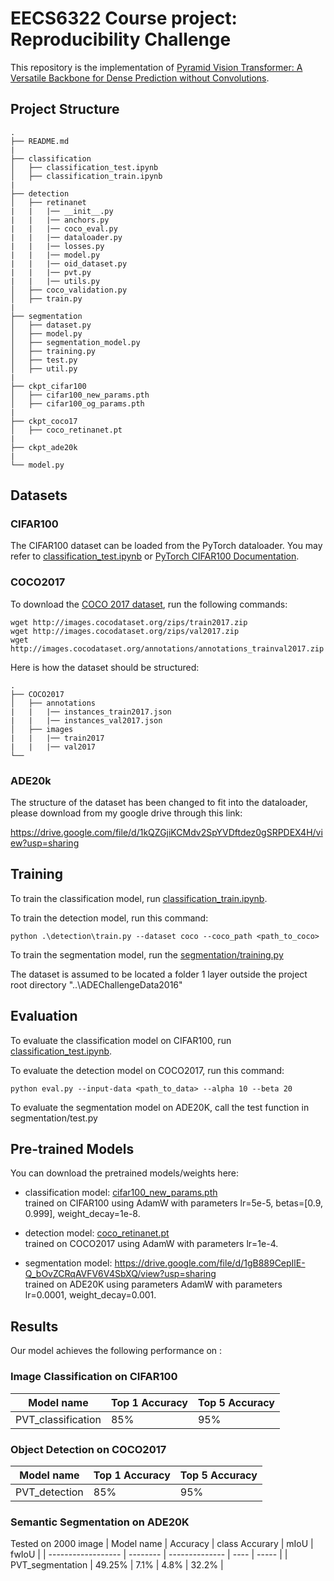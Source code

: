 # EECS6322 Course project: Reproducibility Challenge

This repository is the implementation of [Pyramid Vision Transformer: A Versatile Backbone for Dense Prediction without Convolutions](https://arxiv.org/abs/2102.12122).

## Project Structure


```
.
├── README.md
|
├── classification
│   ├── classification_test.ipynb
│   ├── classification_train.ipynb
|
├── detection
│   ├── retinanet
|   |   |── __init__.py
|   |   |── anchors.py
|   |   |── coco_eval.py
|   |   |── dataloader.py
|   |   |── losses.py
|   |   |── model.py
|   |   |── oid_dataset.py
|   |   |── pvt.py
|   |   |── utils.py
│   ├── coco_validation.py
│   ├── train.py
|
├── segmentation
│   ├── dataset.py
│   ├── model.py
│   ├── segmentation_model.py
│   ├── training.py
│   ├── test.py
│   ├── util.py
|
├── ckpt_cifar100
│   ├── cifar100_new_params.pth
│   ├── cifar100_og_params.pth
|
├── ckpt_coco17
│   ├── coco_retinanet.pt
|
├── ckpt_ade20k
|
└── model.py
```

## Datasets

### CIFAR100
The CIFAR100 dataset can be loaded from the PyTorch dataloader. You may refer to [classification_test.ipynb](classification/classification_train.ipynb) or [PyTorch CIFAR100 Documentation](https://pytorch.org/vision/main/generated/torchvision.datasets.CIFAR100.html).

### COCO2017
To download the [COCO 2017 dataset](https://cocodataset.org/#download), run the following commands:

```download
wget http://images.cocodataset.org/zips/train2017.zip
wget http://images.cocodataset.org/zips/val2017.zip
wget http://images.cocodataset.org/annotations/annotations_trainval2017.zip
```

Here is how the dataset should be structured:
```
.
├── COCO2017
│   ├── annotations
|   |   |── instances_train2017.json
|   |   |── instances_val2017.json
│   ├── images
|   |   |── train2017
|   |   |── val2017
└──
```

### ADE20k
The structure of the dataset has been changed to fit into the dataloader, please download from my google drive through this link:

https://drive.google.com/file/d/1kQZGjiKCMdv2SpYVDftdez0gSRPDEX4H/view?usp=sharing

## Training

To train the classification model, run [classification_train.ipynb](classification/classification_train.ipynb).

To train the detection model, run this command:

```train
python .\detection\train.py --dataset coco --coco_path <path_to_coco>
```

To train the segmentation model, run the [segmentation/training.py](segmentation/training.py)

The dataset is assumed to be located a folder 1 layer outside the project root directory
"..\\ADEChallengeData2016"

## Evaluation

To evaluate the classification model on CIFAR100, run [classification_test.ipynb](classification/classification_test.ipynb).

To evaluate the detection model on COCO2017, run this command:

```eval
python eval.py --input-data <path_to_data> --alpha 10 --beta 20
```

To evaluate the segmentation model on ADE20K, call the test function in segmentation/test.py


## Pre-trained Models

You can download the pretrained models/weights here:

- classification model: [cifar100_new_params.pth](ckpt_cifar100/cifar100_new_params.pth) <br>
  trained on CIFAR100 using AdamW with parameters lr=5e-5, betas=[0.9, 0.999], weight_decay=1e-8.

- detection model: [coco_retinanet.pt](ckpt_coco17/coco_retinanet.pt) <br>
  trained on COCO2017 using AdamW with parameters lr=1e-4.
  
- segmentation model: https://drive.google.com/file/d/1gB889CepIlE-Q_bOvZCRqAVFV6V4SbXQ/view?usp=sharing <br>
  trained on ADE20K using parameters AdamW with parameters lr=0.0001, weight_decay=0.001. 

## Results

Our model achieves the following performance on :

### Image Classification on CIFAR100

| Model name         | Top 1 Accuracy  | Top 5 Accuracy |
| ------------------ |---------------- | -------------- |
| PVT_classification |     85%         |      95%       |

### Object Detection on COCO2017

| Model name         | Top 1 Accuracy  | Top 5 Accuracy |
| ------------------ |---------------- | -------------- |
| PVT_detection      |     85%         |      95%       |

### Semantic Segmentation on ADE20K

Tested on 2000 image
| Model name         | Accuracy  | class Accurary | mIoU | fwIoU |
| ------------------ | --------  | -------------- | ---- | ----- |
| PVT_segmentation   |  49.25%   |      7.1%      | 4.8% | 32.2% |
